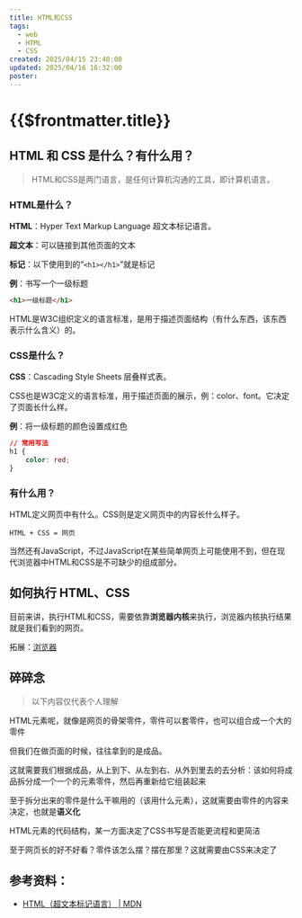 ```yaml
---
title: HTML和CSS
tags:
  - web
  - HTML
  - CSS
created: 2025/04/15 23:40:00
updated: 2025/04/16 16:32:00
poster:
---
```

# {{$frontmatter.title}}

## HTML 和 CSS 是什么？有什么用？
> HTML和CSS是两门语言，是任何计算机沟通的工具，即计算机语言。

### HTML是什么？
**HTML**：Hyper Text Markup Language 超文本标记语言。

**超文本**：可以链接到其他页面的文本

**标记**：以下使用到的“`<h1></h1>`”就是标记

**例**：书写一个一级标题
```html
<h1>一级标题</h1>
```

HTML是W3C组织定义的语言标准，是用于描述页面结构（有什么东西，该东西表示什么含义）的。

### CSS是什么？
**CSS**：Cascading Style Sheets 层叠样式表。

CSS也是W3C定义的语言标准，用于描述页面的展示，例：color、font。它决定了页面长什么样。

**例**：将一级标题的颜色设置成红色
```css
// 常用写法
h1 {
	color: red;
}
```

### 有什么用？
HTML定义网页中有什么。CSS则是定义网页中的内容长什么样子。

`HTML + CSS = 网页`

当然还有JavaScript，不过JavaScript在某些简单网页上可能使用不到，但在现代浏览器中HTML和CSS是不可缺少的组成部分。

## 如何执行 HTML、CSS
 目前来讲，执行HTML和CSS，需要依靠**浏览器内核**来执行，浏览器内核执行结果就是我们看到的网页。

拓展：[浏览器](/posts/web/browser/)

## 碎碎念
> 以下内容仅代表个人理解

HTML元素呢，就像是网页的骨架零件，零件可以套零件，也可以组合成一个大的零件

但我们在做页面的时候，往往拿到的是成品。

这就需要我们根据成品，从上到下、从左到右、从外到里去的去分析：该如何将成品拆分成一个一个的元素零件，然后再重新给它组装起来

至于拆分出来的零件是什么干嘛用的（该用什么元素），这就需要由零件的内容来决定，也就是**语义化**
<!-- TODO: 补充语义化的链接 -->

HTML元素的代码结构，某一方面决定了CSS书写是否能更流程和更简洁

至于网页长的好不好看？零件该怎么摆？摆在那里？这就需要由CSS来决定了

## 参考资料：
- [HTML（超文本标记语言） | MDN](https://developer.mozilla.org/zh-CN/docs/Web/HTML)